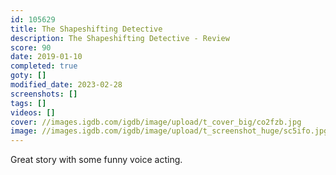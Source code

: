 ```yaml
---
id: 105629
title: The Shapeshifting Detective
description: The Shapeshifting Detective - Review
score: 90
date: 2019-01-10
completed: true
goty: []
modified_date: 2023-02-28
screenshots: []
tags: []
videos: []
cover: //images.igdb.com/igdb/image/upload/t_cover_big/co2fzb.jpg
image: //images.igdb.com/igdb/image/upload/t_screenshot_huge/sc5ifo.jpg
---
```

Great story with some funny voice acting.